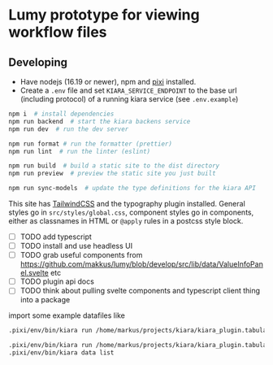 # Lumy prototype for viewing workflow files

## Developing

- Have nodejs (16.19 or newer), npm and [pixi](https://github.com/prefix-dev/pixi#installation) installed.
- Create a `.env` file and set `KIARA_SERVICE_ENDPOINT` to the base url (including protocol) of a running kiara service (see `.env.example`)

```sh
npm i  # install dependencies
npm run backend  # start the kiara backens service
npm run dev  # run the dev server

npm run format # run the formatter (prettier)
npm run lint  # run the linter (eslint)

npm run build  # build a static site to the dist directory
npm run preview  # preview the static site you just built

npm run sync-models  # update the type definitions for the kiara API
```

This site has [TailwindCSS](https://tailwindcss.com/docs/) and the typography plugin installed. General styles go in `src/styles/global.css`, component styles go in components, either as classnames in HTML or `@apply` rules in a postcss style block.


- [ ] TODO add typescript
- [ ] TODO install and use headless UI
- [ ] TODO grab useful components from https://github.com/makkus/lumy/blob/develop/src/lib/data/ValueInfoPanel.svelte etc
- [ ] TODO plugin api docs
- [ ] TODO think about pulling svelte components and typescript client thing into a package

import some example datafiles like 
```sh
.pixi/env/bin/kiara run /home/markus/projects/kiara/kiara_plugin.tabular/examples/jobs/import_journal_tables.yaml --save journals

.pixi/env/bin/kiara run /home/markus/projects/kiara/kiara_plugin.tabular/examples/jobs/import_journal_nodes_table.yaml --save import
.pixi/env/bin/kiara data list

```